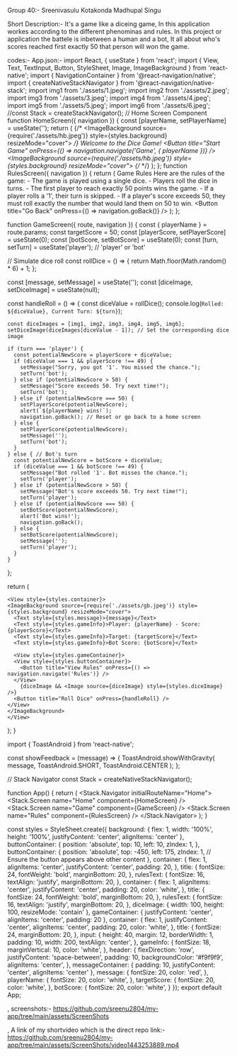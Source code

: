 
Group 40:-
Sreenivasulu Kotakonda
Madhupal Singu


Short Description:-
It's a game like a diceing game, In this application workes according to the different phenominas and rules. In this project or application the battele is inbetween a human and a bot, It all about who's scores reached first exactly 50 that person will won the game.

codes:-
App.json:-
import React, { useState } from 'react';
import { View, Text, TextInput, Button, StyleSheet, Image, ImageBackground } from 'react-native';
import { NavigationContainer } from '@react-navigation/native';
import { createNativeStackNavigator } from '@react-navigation/native-stack';
import img1 from './assets/1.jpeg';
import img2 from './assets/2.jpeg';
import img3 from './assets/3.jpeg';
import img4 from './assets/4.jpeg';
import img5 from './assets/5.jpeg';
import img6 from './assets/6.jpeg';
//const Stack = createStackNavigator();
// Home Screen Component
function HomeScreen({ navigation }) {
  const [playerName, setPlayerName] = useState('');
  return (
    <View style={styles.container}>
      {/* <ImageBackground source={require('./assets/hb.jpeg')} style={styles.background} resizeMode="cover"></ImageBackground> */}
      <Text style={styles.title}>Welcome to the Dice Game!</Text>
      <TextInput
        style={styles.input}
        placeholder="Enter your name"
        value={playerName}
        onChangeText={setPlayerName}
      />
      <Button
        title="Start Game"
        onPress={() => navigation.navigate('Game', { playerName })}
      />
      <ImageBackground source={require('./assets/hb.jpeg')} style={styles.background} resizeMode="cover"></ImageBackground>
      {/* </ImageBackground> */}
    </View>
  );
};
function RulesScreen({ navigation }) {
  return (
    <View style={styles.container}>
      <Text style={styles.title}>Game Rules</Text>
      <Text style={styles.rulesText}>
        Here are the rules of the game:
        - The game is played using a single dice.
        - Players roll the dice in turns.
        - The first player to reach exactly 50 points wins the game.
        - If a player rolls a '1', their turn is skipped.
        - If a player's score exceeds 50, they must roll exactly the number that would land them on 50 to win.
      </Text>
      <Button title="Go Back" onPress={() => navigation.goBack()} />
    </View>
  );
};

function GameScreen({ route, navigation }) {
  const { playerName } = route.params;
  const targetScore = 50;
  const [playerScore, setPlayerScore] = useState(0);
  const [botScore, setBotScore] = useState(0);
  const [turn, setTurn] = useState('player'); // 'player' or 'bot'

  // Simulate dice roll
  const rollDice = () => {
    return Math.floor(Math.random() * 6) + 1;
  };


  const [message, setMessage] = useState('');
  const [diceImage, setDiceImage] = useState(null);

  const handleRoll = () => {
    const diceValue = rollDice();
    console.log(`Rolled: ${diceValue}, Current Turn: ${turn}`);
    
    const diceImages = [img1, img2, img3, img4, img5, img6];
    setDiceImage(diceImages[diceValue - 1]); // Set the corresponding dice image
  
    if (turn === 'player') {
      const potentialNewScore = playerScore + diceValue;
      if (diceValue === 1 && playerScore !== 49) {
        setMessage("Sorry, you got '1'. You missed the chance.");
        setTurn('bot');
      } else if (potentialNewScore > 50) {
        setMessage("Score exceeds 50. Try next time!");
        setTurn('bot');
      } else if (potentialNewScore === 50) {
        setPlayerScore(potentialNewScore);
        alert(`${playerName} wins!`);
        navigation.goBack(); // Reset or go back to a home screen
      } else {
        setPlayerScore(potentialNewScore);
        setMessage('');
        setTurn('bot');
      }
    } else { // Bot's turn
      const potentialNewScore = botScore + diceValue;
      if (diceValue === 1 && botScore !== 49) {
        setMessage("Bot rolled '1'. Bot misses the chance.");
        setTurn('player');
      } else if (potentialNewScore > 50) {
        setMessage("Bot's score exceeds 50. Try next time!");
        setTurn('player');
      } else if (potentialNewScore === 50) {
        setBotScore(potentialNewScore);
        alert('Bot wins!');
        navigation.goBack();
      } else {
        setBotScore(potentialNewScore);
        setMessage('');
        setTurn('player');
      }
    }
  };
  
  return (

    <View style={styles.container}>
    <ImageBackground source={require('./assets/gb.jpeg')} style={styles.background} resizeMode="cover">
      <Text style={styles.message}>{message}</Text>
      <Text style={styles.gameInfo}>Player: {playerName} - Score: {playerScore}</Text>
      <Text style={styles.gameInfo}>Target: {targetScore}</Text>
      <Text style={styles.gameInfo}>Bot Score: {botScore}</Text>
      
      <View style={styles.gameContainer}>
      <View style={styles.buttonContainer}>
        <Button title="View Rules" onPress={() => navigation.navigate('Rules')} />
      </View>
        {diceImage && <Image source={diceImage} style={styles.diceImage} />}
      <Button title="Roll Dice" onPress={handleRoll} />
    </View>
    </ImageBackground>
    </View>
  );
}


import { ToastAndroid } from 'react-native';

const showFeedback = (message) => {
  ToastAndroid.showWithGravity(
    message,
    ToastAndroid.SHORT,
    ToastAndroid.CENTER
  );
};


// Stack Navigator
const Stack = createNativeStackNavigator();

function App() {
  return (
    <NavigationContainer>
      <Stack.Navigator initialRouteName="Home">
        <Stack.Screen name="Home" component={HomeScreen} />
        <Stack.Screen name="Game" component={GameScreen} />
        <Stack.Screen name="Rules" component={RulesScreen} />
      </Stack.Navigator>
    </NavigationContainer>
  );
}

const styles = StyleSheet.create({
  background: {
    flex: 1,
    width: '100%',
    height: '100%',
    justifyContent: 'center',
    alignItems: 'center'
  },
  buttonContainer: {
    position: 'absolute',
    top: 10,
    left: 10,
    zIndex: 1,
  },
  buttonContainer: {
    position: 'absolute',
    top: -450,
    left: 175,
    zIndex: 1, // Ensure the button appears above other content
  },
  container: {
    flex: 1,
    alignItems: 'center',
    justifyContent: 'center',
    padding: 20,
  },
  title: {
    fontSize: 24,
    fontWeight: 'bold',
    marginBottom: 20,
  },
  rulesText: {
    fontSize: 16,
    textAlign: 'justify',
    marginBottom: 20,
  },
  container: {
    flex: 1,
    alignItems: 'center',
    justifyContent: 'center',
    padding: 20,
    color: 'white',
  },
  title: {
    fontSize: 24,
    fontWeight: 'bold',
    marginBottom: 20,
  },
  rulesText: {
    fontSize: 16,
    textAlign: 'justify',
    marginBottom: 20,
  },
  diceImage: {
    width: 100,
    height: 100,
    resizeMode: 'contain'
  },
  gameContainer: {
    justifyContent: 'center',
    alignItems: 'center',
    padding: 20
  },
  container: {
    flex: 1,
    justifyContent: 'center',
    alignItems: 'center',
    padding: 20,
    color: 'white',
  },
  title: {
    fontSize: 24,
    marginBottom: 20,
  },
  input: {
    height: 40,
    margin: 12,
    borderWidth: 1,
    padding: 10,
    width: 200,
    textAlign: 'center',
  },
  gameInfo: {
    fontSize: 18,
    marginVertical: 10,
    color: 'white',
  },
  header: {
    flexDirection: 'row',
    justifyContent: 'space-between',
    padding: 10,
    backgroundColor: '#f9f9f9',
    alignItems: 'center',
  },
  messageContainer: {
    padding: 10,
    justifyContent: 'center',
    alignItems: 'center'
  },
  message: {
    fontSize: 20,
    color: 'red',
  },
  playerName: {
    fontSize: 20,
    color: 'white',
  },
  targetScore: {
    fontSize: 20,
    color: 'white',
  },
  botScore: {
    fontSize: 20,
    color: 'white',
  }
});
export default App;


, screenshots:-
https://github.com/sreenu2804/my-app/tree/main/assets/ScreenShots


, A link of my shortvideo which is the direct repo link:-
https://github.com/sreenu2804/my-app/tree/main/assets/ScreenShots/video1443253889.mp4
